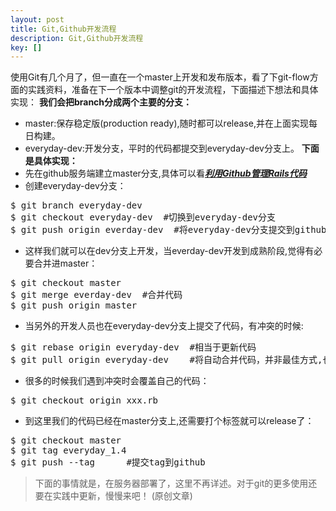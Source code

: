 ```yaml
---
layout: post
title: Git,Github开发流程
description: Git,Github开发流程
key: []
---
```

使用Git有几个月了，但一直在一个master上开发和发布版本，看了下git-flow方面的实践资料，准备在下一个版本中调整git的开发流程，下面描述下想法和具体实现：
**我们会把branch分成两个主要的分支：**
 - master:保存稳定版(production ready),随时都可以release,并在上面实现每日构建。
 - everyday-dev:开发分支，平时的代码都提交到everyday-dev分支上。
**下面是具体实现：**
 - 先在github服务端建立master分支,具体可以看[***利用Github管理Rails代码***][1]
 - 创建everyday-dev分支：
<pre>
$ git branch everyday-dev
$ git checkout everyday-dev  #切换到everyday-dev分支
$ git push origin everday-dev  #将everyday-dev分支提交到github
</pre>
 - 这样我们就可以在dev分支上开发，当everday-dev开发到成熟阶段,觉得有必要合并进master：
<pre>
$ git checkout master
$ git merge everday-dev  #合并代码
$ git push origin master
</pre>
 - 当另外的开发人员也在everyday-dev分支上提交了代码，有冲突的时候:
<pre>
$ git rebase origin everyday-dev  #相当于更新代码
$ git pull origin everyday-dev    #将自动合并代码，并非最佳方式,也可用:fetch/merge
</pre>
 - 很多的时候我们遇到冲突时会覆盖自己的代码：
<pre>
$ git checkout origin xxx.rb
</pre>
 - 到这里我们的代码已经在master分支上,还需要打个标签就可以release了：
<pre>
$ git checkout master
$ git tag everyday_1.4
$ git push --tag      #提交tag到github
</pre>

> 下面的事情就是，在服务器部署了，这里不再详述。对于git的更多使用还要在实践中更新，慢慢来吧！ (原创文章)

  [1]: http://tim.everyday-cn.com/zh/show_blog/github-rails "git"
